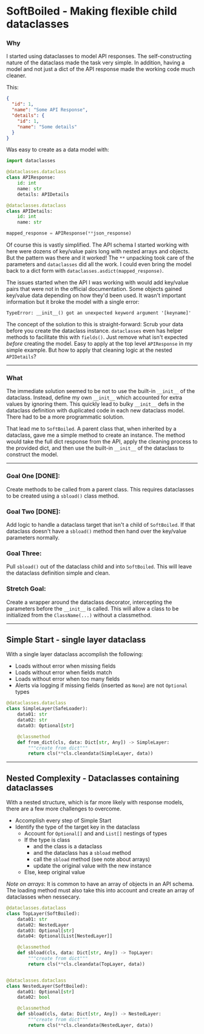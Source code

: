 # SoftBoiled - Making flexible child dataclasses

### Why

I started using dataclasses to model API responses.  The self-constructing nature of the dataclass made the task very simple. In addition, having a model and not just a dict of the API response made the working code much cleaner.

This:
```json
{
  "id": 1,
  "name": "Some API Response",
  "details": {
    "id": 1,
    "name": "Some details"
  }
}
```

Was easy to create as a data model with:
```py
import dataclasses

@dataclasses.dataclass
class APIResponse:
    id: int
    name: str
    details: APIDetails

@dataclasses.dataclass
class APIDetails:
    id: int
    name: str

mapped_response = APIResponse(**json_response)
```

Of course this is vastly simplified. The API schema I started working with here were dozens of key/value pairs long with nested arrays and objects. But the pattern was there and it worked!  The `**` unpacking took care of the parameters and `dataclasses` did all the work.  I could even bring the model back to a dict form with `dataclasses.asdict(mapped_response)`.

The issues started when the API I was working with would add key/value pairs that were not in the official documentation.  Some objects gained key/value data depending on how they'd been used.  It wasn't important information but it broke the model with a single error:

`TypeError: __init__() got an unexpected keyword argument '[keyname]'`

The concept of the solution to this is straight-forward: Scrub your data before you create the dataclass instance.  `dataclasses` even has helper methods to facilitate this with `fields()`. Just remove what isn't expected *before* creating the model. Easy to apply at the top level `APIResponse` in my simple example. But how to apply that cleaning logic at the nested `APIDetails`?

---

### What

The immediate solution seemed to be not to use the built-in `__init__` of the dataclass. Instead, define my own `__init__` which accounted for extra values by ignoring them.  This quickly lead to bulky `__init__` defs in the dataclass definition with duplicated code in each new dataclass model.  There had to be a more programmatic solution.

That lead me to `SoftBoiled`. A parent class that, when inherited by a dataclass, gave me a simple method to create an instance.  The method would take the full dict response from the API, apply the cleaning process to the provided dict, and then use the built-in `__init__` of the dataclass to construct the model.

---

### Goal One [DONE]:

Create methods to be called from a parent class. This requires dataclasses to
be created using a `sbload()` class method.

### Goal Two [DONE]:

Add logic to handle a dataclass target that isn't a child of `SoftBoiled`. If that dataclass doesn't have a `sbload()` method then hand over the key/value parameters normally.

### Goal Three:

Pull `sbload()` out of the dataclass child and into `SoftBoiled`. This will leave the dataclass definition simple and clean.

### Stretch Goal:

Create a wrapper around the dataclass decorator, intercepting the parameters
before the `__init__` is called. This will allow a class to be initialized from
the `ClassName(...)` without a classmethod.

---

## Simple Start - single layer dataclass

With a single layer dataclass accomplish the following:
- Loads without error when missing fields
- Loads without error when fields match
- Loads without error when too many fields
- Alerts via logging if missing fields (inserted as `None`) are not `Optional` types

```py
@dataclasses.dataclass
class SimpleLayer(SafeLoader):
    data01: str
    data02: str
    data03: Optional[str]

    @classmethod
    def from_dict(cls, data: Dict[str, Any]) -> SimpleLayer:
        """create from dict"""
        return cls(**cls.cleandata(SimpleLayer, data))
```

---

## Nested Complexity - Dataclasses containing dataclasses

With a nested structure, which is far more likely with response models, there are a few more challenges to overcome.
- Accomplish every step of Simple Start
- Identify the type of the target key in the dataclass
  - Account for `Optional[]` and and `List[]` nestings of types
  - If the type is class
    - and the class is a dataclass
    - and the dataclass has a `sbload` method
    - call the `sbload` method (see note about arrays)
    - update the original value with the new instance
  - Else, keep original value

*Note on arrays*: It is common to have an array of objects in an API schema. The loading method must also take this into account and create an array of dataclasses when nessecary.

```py
@dataclasses.dataclass
class TopLayer(SoftBoiled):
    data01: str
    data02: NestedLayer
    data03: Optional[str]
    data04: Optional[List[NestedLayer]]

    @classmethod
    def sbload(cls, data: Dict[str, Any]) -> TopLayer:
        """create from dict"""
        return cls(**cls.cleandata(TopLayer, data))


@dataclasses.dataclass
class NestedLayer(SoftBoiled):
    data01: Optional[str]
    data02: bool

    @classmethod
    def sbload(cls, data: Dict[str, Any]) -> NestedLayer:
        """create from dict"""
        return cls(**cls.cleandata(NestedLayer, data))
```
